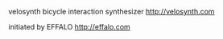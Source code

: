 velosynth bicycle interaction synthesizer
http://velosynth.com

initiated by EFFALO
http://effalo.com
